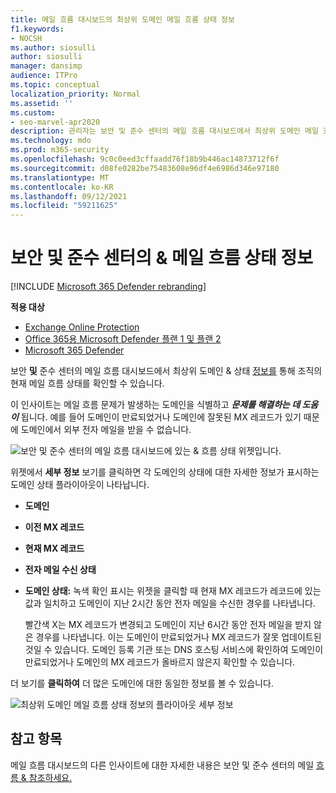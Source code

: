 ```yaml
---
title: 메일 흐름 대시보드의 최상위 도메인 메일 흐름 상태 정보
f1.keywords:
- NOCSH
ms.author: siosulli
author: siosulli
manager: dansimp
audience: ITPro
ms.topic: conceptual
localization_priority: Normal
ms.assetid: ''
ms.custom:
- seo-marvel-apr2020
description: 관리자는 보안 및 준수 센터의 메일 흐름 대시보드에서 최상위 도메인 메일 흐름 상태 정보를 사용하여 MX 레코드와 & 메일 흐름 문제를 해결하는 방법을 배울 수 있습니다.
ms.technology: mdo
ms.prod: m365-security
ms.openlocfilehash: 9c0c0eed3cffaadd76f18b9b446ac14873712f6f
ms.sourcegitcommit: d08fe0282be75483608e96df4e6986d346e97180
ms.translationtype: MT
ms.contentlocale: ko-KR
ms.lasthandoff: 09/12/2021
ms.locfileid: "59211625"
---
```

# <a name="top-domain-mail-flow-status-insight-in-the-security--compliance-center"></a>보안 및 준수 센터의 & 메일 흐름 상태 정보

[!INCLUDE [Microsoft 365 Defender rebranding](../includes/microsoft-defender-for-office.md)]

**적용 대상**
- [Exchange Online Protection](exchange-online-protection-overview.md)
- [Office 365용 Microsoft Defender 플랜 1 및 플랜 2](defender-for-office-365.md)
- [Microsoft 365 Defender](../defender/microsoft-365-defender.md)

보안 **및** 준수 센터의 [](mail-flow-insights-v2.md) 메일 흐름 대시보드에서 최상위 도메인 & 상태 [정보를](https://protection.office.com) 통해 조직의 현재 메일 흐름 상태를 확인할 수 있습니다.

이 인사이트는 메일 흐름 문제가 발생하는 도메인을 식별하고 ***문제를 해결하는 데 도움이*** 됩니다. 예를 들어 도메인이 만료되었거나 도메인에 잘못된 MX 레코드가 있기 때문에 도메인에서 외부 전자 메일을 받을 수 없습니다.

![보안 및 준수 센터의 메일 흐름 대시보드에 있는 & 흐름 상태 위젯입니다.](../../media/mfi-top-domain-mail-flow-status-widget.png)

위젯에서 **세부 정보** 보기를 클릭하면  각 도메인의 상태에 대한 자세한 정보가 표시하는 도메인 상태 플라이아웃이 나타납니다.

- **도메인**
- **이전 MX 레코드**
- **현재 MX 레코드**
- **전자 메일 수신 상태**
- **도메인 상태:** 녹색 확인 표시는 위젯을 클릭할 때 현재 MX 레코드가 레코드에 있는 값과 일치하고 도메인이 지난 2시간 동안 전자 메일을 수신한 경우를 나타냅니다.

  빨간색 X는 MX 레코드가 변경되고 도메인이 지난 6시간 동안 전자 메일을 받지 않은 경우를 나타냅니다. 이는 도메인이 만료되었거나 MX 레코드가 잘못 업데이트된 것일 수 있습니다. 도메인 등록 기관 또는 DNS 호스팅 서비스에 확인하여 도메인이 만료되었거나 도메인의 MX 레코드가 올바르지 않은지 확인할 수 있습니다.

더 보기를 **클릭하여** 더 많은 도메인에 대한 동일한 정보를 볼 수 있습니다.

![최상위 도메인 메일 흐름 상태 정보의 플라이아웃 세부 정보](../../media/mfi-top-domain-mail-flow-status-view-details.png)

## <a name="see-also"></a>참고 항목

메일 흐름 대시보드의 다른 인사이트에 대한 자세한 내용은 보안 및 준수 센터의 메일 [흐름 & 참조하세요.](mail-flow-insights-v2.md)

